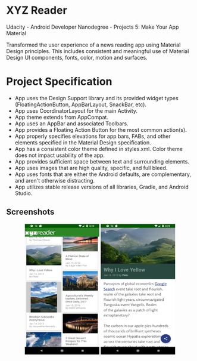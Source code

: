 # XYZ Reader

Udacity - Android Developer Nanodegree - Projects 5: Make Your App Material

Transformed the user experience of a news reading app using Material Design principles. This includes consistent and meaningful use of Material Design UI components, fonts, color, motion and surfaces.


# Project Specification

- App uses the Design Support library and its provided widget types (FloatingActionButton, AppBarLayout, SnackBar, etc).
- App uses CoordinatorLayout for the main Activity.
- App theme extends from AppCompat.
- App uses an AppBar and associated Toolbars.
- App provides a Floating Action Button for the most common action(s).
- App properly specifies elevations for app bars, FABs, and other elements specified in the Material Design specification.
- App has a consistent color theme defined in styles.xml. Color theme does not impact usability of the app.
- App provides sufficient space between text and surrounding elements.
- App uses images that are high quality, specific, and full bleed.
- App uses fonts that are either the Android defaults, are complementary, and aren't otherwise distracting.
- App utilizes stable release versions of all libraries, Gradle, and Android Studio.

## Screenshots
<h4 align="center">
<img src="art/screen1.png" height="350" width="200">
  
<img src="art/screen2.png" height="350" width="200">
